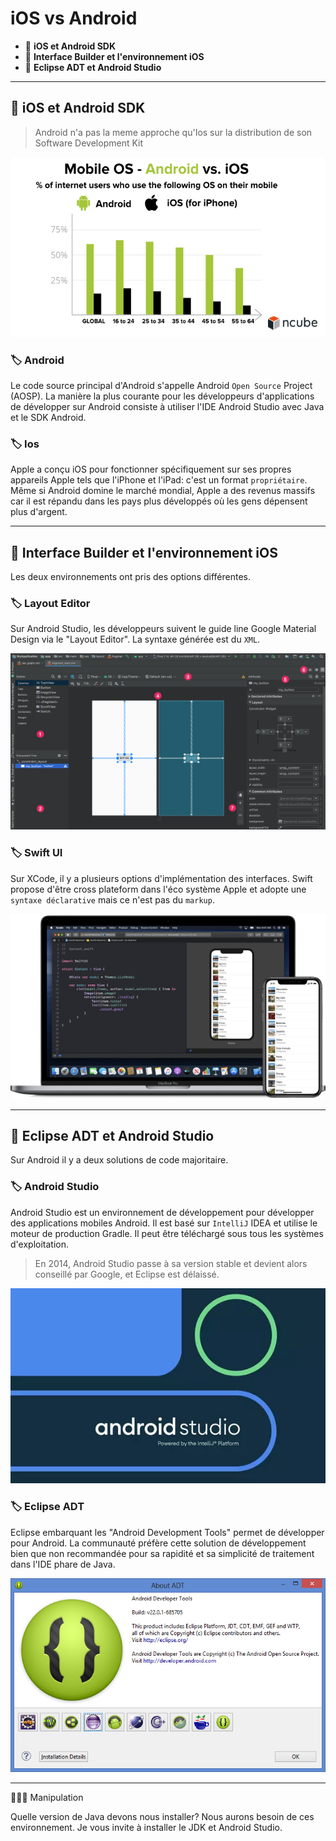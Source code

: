 # iOS vs Android

*  🔖 **iOS et Android SDK**
*  🔖 **Interface Builder et l'environnement iOS**
*  🔖 **Eclipse ADT et Android Studio**

___

## 📑 iOS et Android SDK

> Android n'a pas la meme approche qu'Ios sur la distribution de son Software Development Kit

![image](https://raw.githubusercontent.com/seeren-training/Solutions-Mobile/master/wiki/resources/android-vs-ios.png)

### 🏷️ **Android**

Le code source principal d'Android s'appelle Android `Open Source` Project (AOSP). La manière la plus courante pour les développeurs d'applications de développer sur Android consiste à utiliser l'IDE Android Studio avec Java et le SDK Android.

### 🏷️ **Ios**

Apple a conçu iOS pour fonctionner spécifiquement sur ses propres appareils Apple tels que l'iPhone et l'iPad: c'est un format `propriétaire`. Même si Android domine le marché mondial, Apple a des revenus massifs car il est répandu dans les pays plus développés où les gens dépensent plus d'argent.

___

## 📑 Interface Builder et l'environnement iOS

Les deux environnements ont pris des options différentes.

### 🏷️ **Layout Editor**

Sur Android Studio, les développeurs suivent le guide line Google Material Design via le "Layout Editor". La syntaxe générée est du `XML`.

![image](https://raw.githubusercontent.com/seeren-training/Solutions-Mobile/master/wiki/resources/layout-editor.png)

### 🏷️ **Swift UI**

Sur XCode, il y a plusieurs options d'implémentation des interfaces. Swift propose d'être cross plateform dans l'éco système Apple et adopte une `syntaxe déclarative` mais ce n'est pas du `markup`.

![image](https://raw.githubusercontent.com/seeren-training/Solutions-Mobile/master/wiki/resources/swift.png)

___

## 📑 Eclipse ADT et Android Studio

Sur Android il y a deux solutions de code majoritaire.

### 🏷️ **Android Studio**

Android Studio est un environnement de développement pour développer des applications mobiles Android. Il est basé sur `IntelliJ` IDEA et utilise le moteur de production Gradle. Il peut être téléchargé sous tous les systèmes d'exploitation.

> En 2014, Android Studio passe à sa version stable et devient alors conseillé par Google, et Eclipse est délaissé.

![image](https://raw.githubusercontent.com/seeren-training/Solutions-Mobile/master/wiki/resources/android-studio.jpg)

### 🏷️ **Eclipse ADT**

Eclipse embarquant les "Android Development Tools" permet de développer pour Android. La communauté préfère cette solution de développement bien que non recommandée pour sa rapidité et sa simplicité de traitement dans l'IDE phare de Java.

![image](https://raw.githubusercontent.com/seeren-training/Solutions-Mobile/master/wiki/resources/adt.png)

___


👨🏻‍💻 Manipulation

Quelle version de Java devons nous installer? Nous aurons besoin de ces environnement. Je vous invite à installer le JDK et Android Studio. 